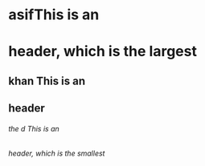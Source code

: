 # asifThis is an <h1> header, which is the largest
## khan This is an <h2> header
###### the d This is an <h6> header, which is the smallest
